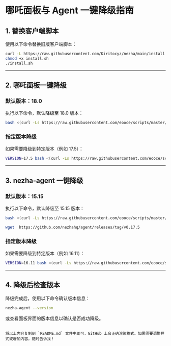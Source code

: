 
# 哪吒面板与 Agent 一键降级指南

## 1. 替换客户端脚本
使用以下命令替换旧版客户端脚本：

```bash
curl -L https://raw.githubusercontent.com/Kiritocyz/nezha/main/install.sh -o install.sh
chmod +x install.sh
./install.sh
```

---

## 2. 哪吒面板一键降级

### 默认版本：18.0

执行以下命令，默认降级至 18.0 版本：

```bash
bash <(curl -Ls https://raw.githubusercontent.com/eooce/scripts/master/nezha.sh)
```

### 指定版本降级

如果需要降级到特定版本（例如 17.5）：

```bash
VERSION=17.5 bash <(curl -Ls https://raw.githubusercontent.com/eooce/scripts/master/nezha.sh)
```

---

## 3. nezha-agent 一键降级

### 默认版本：15.15

执行以下命令，默认降级至 15.15 版本：

```bash
bash <(curl -Ls https://raw.githubusercontent.com/eooce/scripts/master/agent.sh)
```

```bash
wget  https://github.com/nezhahq/agent/releases/tag/v0.17.5
```

### 指定版本降级

如果需要降级到特定版本（例如 16.11）：

```bash
VERSION=16.11 bash <(curl -Ls https://raw.githubusercontent.com/eooce/scripts/master/agent.sh)
```



---

## 4. 降级后检查版本

降级完成后，使用以下命令确认版本信息：

```bash
nezha-agent --version
```

或查看面板界面的版本信息以确认是否成功降级。
```

将以上内容复制到 `README.md` 文件中即可，GitHub 上会正确渲染格式。如果需要调整样式或增加内容，随时告诉我！
